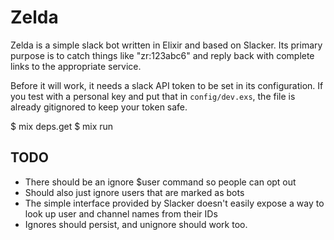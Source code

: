 Zelda
=====

Zelda is a simple slack bot written in Elixir and based on Slacker.  Its
primary purpose is to catch things like "zr:123abc6" and reply back with
complete links to the appropriate service.

Before it will work, it needs a slack API token to be set in its configuration.
If you test with a personal key and put that in `config/dev.exs`, the file is
already gitignored to keep your token safe.

  $ mix deps.get
  $ mix run

TODO
----

- There should be an ignore $user command so people can opt out
- Should also just ignore users that are marked as bots
- The simple interface provided by Slacker doesn't easily expose a way to look
  up user and channel names from their IDs
- Ignores should persist, and unignore should work too.

